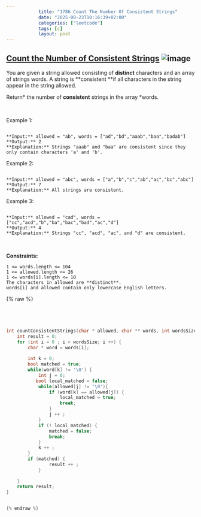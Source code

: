 ```yaml
---
            title: "1786 Count The Number Of Consistent Strings"
            date: "2025-08-23T10:16:39+02:00"
            categories: ["leetcode"]
            tags: [c]
            layout: post
---
```

            
## [Count the Number of Consistent Strings](https://leetcode.com/problems/count-the-number-of-consistent-strings) ![image](https://img.shields.io/badge/Difficulty-Easy-brightgreen)

You are given a string allowed consisting of **distinct** characters and an array of strings words. A string is **consistent **if all characters in the string appear in the string allowed.

Return* the number of **consistent** strings in the array *words.

 

Example 1:

```

**Input:** allowed = "ab", words = ["ad","bd","aaab","baa","badab"]
**Output:** 2
**Explanation:** Strings "aaab" and "baa" are consistent since they only contain characters 'a' and 'b'.

```

Example 2:

```

**Input:** allowed = "abc", words = ["a","b","c","ab","ac","bc","abc"]
**Output:** 7
**Explanation:** All strings are consistent.

```

Example 3:

```

**Input:** allowed = "cad", words = ["cc","acd","b","ba","bac","bad","ac","d"]
**Output:** 4
**Explanation:** Strings "cc", "acd", "ac", and "d" are consistent.

```

 

**Constraints:**

	1 <= words.length <= 104
	1 <= allowed.length <= 26
	1 <= words[i].length <= 10
	The characters in allowed are **distinct**.
	words[i] and allowed contain only lowercase English letters.

{% raw %}


```c




int countConsistentStrings(char * allowed, char ** words, int wordsSize){
    int result = 0;
    for (int i = 0 ; i < wordsSize; i ++) {
        char * word = words[i];
        
        int k = 0;
        bool matched = true;
        while(word[k] != '\0') {
            int j = 0;
           bool local_matched = false;
            while(allowed[j] != '\0'){
                if (word[k] == allowed[j]) {
                    local_matched = true;
                    break;
                } 
                j ++ ;
            }
            if (! local_matched) {
                matched = false;
                break;
            }
            k ++ ;
        }
        if (matched) {
                result ++ ;
            }
        
    }
    return result;
}


{% endraw %}
```

